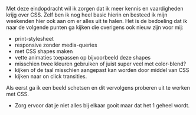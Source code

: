 Met deze eindopdracht wil ik zorgen dat ik meer kennis en vaardigheden krijg over CSS. Zelf ben ik nog heel basic hierin en besteed ik mijn weekenden hier ook aan om er alles uit te halen. Het is de bedoeling dat ik naar de volgende punten ga kijken die overigens ook nieuw zijn voor mij:

- print-stylesheet
- responsive zonder media-queries
- met CSS shapes maken
- vette animaties toepassen op bijvoorbeeld deze shapes
- misschien twee kleuren gebruiken of juist super veel met color-blend?
- kijken of de taal misschien aangepast kan worden door middel van CSS
- kijken naar on click transities.

Als eerst ga ik een beeld schetsen en dit vervolgens proberen uit te werken met CSS.

- Zorg ervoor dat je niet alles bij elkaar gooit maar dat het 1 geheel wordt.
